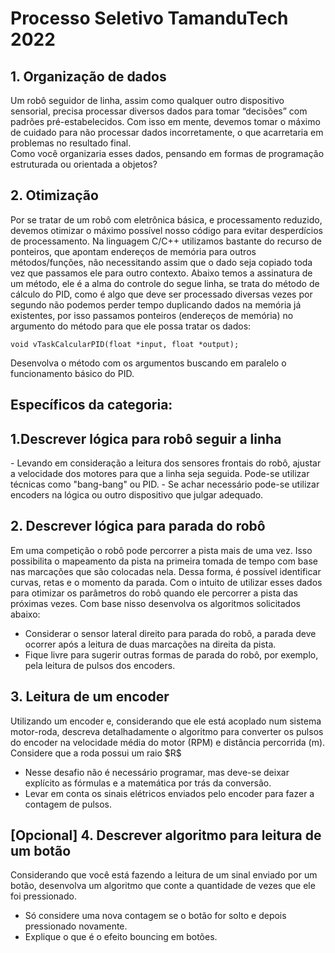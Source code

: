 <h1> Processo Seletivo TamanduTech 2022 </h1> 
  <h2>1. Organização de dados</h2>
    <p>Um robô seguidor de linha, assim como qualquer outro dispositivo sensorial, precisa
processar diversos dados para tomar “decisões” com padrões pré-estabelecidos. Com isso em
mente, devemos tomar o máximo de cuidado para não processar dados incorretamente, o que
acarretaria em problemas no resultado final.<br>Como você organizaria esses dados, pensando em formas de programação estruturada ou
orientada a objetos?</p>
  <h2>2. Otimização</h2>
    <p>Por se tratar de um robô com eletrônica básica, e processamento reduzido, devemos otimizar o
máximo possível nosso código para evitar desperdícios de processamento. Na linguagem C/C++
utilizamos bastante do recurso de ponteiros, que apontam endereços de memória para outros
métodos/funções, não necessitando assim que o dado seja copiado toda vez que passamos ele
para outro contexto. Abaixo temos a assinatura de um método, ele é a alma do controle do
segue linha, se trata do método de cálculo do PID, como é algo que deve ser processado diversas
vezes por segundo não podemos perder tempo duplicando dados na memória já existentes, por
isso passamos ponteiros (endereços de memória) no argumento do método para que ele possa
tratar os dados:

```
void vTaskCalcularPID(float *input, float *output);
```
Desenvolva o método com os argumentos buscando em paralelo o funcionamento básico do
PID.</p>

<h2> Específicos da categoria:</h2>

<h2>1.Descrever lógica para robô seguir a linha</h2>
  <p>
  - Levando em consideração a leitura dos sensores frontais do robô, ajustar a velocidade dos motores para que a linha seja seguida. Pode-se utilizar técnicas como "bang-bang" ou PID.
  - Se achar necessário pode-se utilizar encoders na lógica ou outro dispositivo que julgar adequado.</p>  

<h2>2. Descrever lógica para parada do robô</h2>
  <p>Em uma competição o robô pode percorrer a pista mais de uma vez. Isso possibilita o mapeamento da pista na primeira tomada de tempo com base nas marcações que são colocadas nela. Dessa forma, é possível identificar curvas, retas e o momento da parada. Com o intuito de utilizar esses dados para otimizar os parâmetros do robô quando ele percorrer a pista das próximas vezes. Com base nisso desenvolva os algoritmos solicitados abaixo:

- Considerar o sensor lateral direito para parada do robô, a parada deve ocorrer após a leitura de duas marcações na direita da pista.
- Fique livre para sugerir outras formas de parada do robô, por exemplo, pela leitura de pulsos dos encoders.</p>

<h2>3. Leitura de um encoder</h2>
  <p>Utilizando um encoder e, considerando que ele está acoplado num sistema motor-roda, descreva detalhadamente o algoritmo para converter os pulsos do encoder na velocidade média do motor (RPM) e distância percorrida (m). Considere que a roda possui um raio $R$

- Nesse desafio não é necessário programar, mas deve-se deixar explícito as fórmulas e a matemática por trás da conversão.
- Levar em conta os sinais elétricos enviados pelo encoder para fazer a contagem de pulsos.</p>

<h2>[Opcional] 4. Descrever algoritmo para leitura de um botão</h2>
  <p>Considerando que você está fazendo a leitura de um sinal enviado por um botão, desenvolva um algoritmo que conte a quantidade de vezes que ele foi pressionado.

- Só considere uma nova contagem se o botão for solto e depois pressionado novamente.
- Explique o que é o efeito bouncing em botões.</p>
